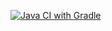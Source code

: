 [![Java CI with Gradle](https://github.com/Suvolya/PageObjects/actions/workflows/gradle.yml/badge.svg)](https://github.com/Suvolya/PageObjects/actions/workflows/gradle.yml)
